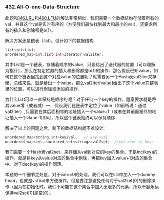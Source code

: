 ### 432.All-O-one-Data-Structure

此题和[146.LRU](https://github.com/wisdompeak/LeetCode/tree/master/Design/146.LRU-Cache)和[460.LFU](https://github.com/wisdompeak/LeetCode/tree/master/Design/460.LFU-Cache)的解法非常相似．我们需要一个数据结构存储着所有的val，并且这个val是实时有序的（方便我们最快找到最大和最小的val），还要求所有的插入和删除都是o(1)。

解决方案还是链表（list<int>)。设计如下的数据结构
```cpp
list<int>List;
unordered_map<int,list<int>iterator>val2iter;
```
其中List是一个链表，存储着顺序的value．只要给出了迭代器的位置（可以理解为指针），那么在特定位置的插入和删除都是o(1)的操作．那么假设已知value，如何在这个链表里找到这个对应value的位置呢？就需要另一个Hash表val2iter来存储．总结来说，就是给出一个value，那么val2iter[value]给出了这个value在链表里的位置，可以进行删除或添加的操作．

为什么List可以一直保持是顺序的呢？对于任何一个key的操作，题意要求就是将其value增（或者减）一．假设我们在链表中定位了value（如前所说：通过val2iter）,只需要在其后面相邻的地址插入一个value+1（或者在其前面相邻的地址插入一个vlaue-1)即可，所以这个链表始终可以保持顺序．

解决了以上的问题之后，剩下的数据结构就不难设计:
```cpp
unordered_map<string,int>key2val;   // key->val
unordered_map<int,unordered_set<string>>val2set;  //val->set of keys
```
我们需要一个Hash表val2set，来存储从val到对应的key的集合。于是inc(key)的操作，就是将key从value对应的集合中删除，再把key加入value+1对应的集合中。对于dec(key)的操作同理。

本题的一个细节之处是，对于val==0的处理。我们可以在list中加入一个dummy head，也就是```val0=0```来方便操作。但是要注意避免任何对于val2set[0]的删除操作（因为在初始化时，我们不可能在这个集合中加入无限多的元素，所以干脆永远保持val2set[0]是空的）。
